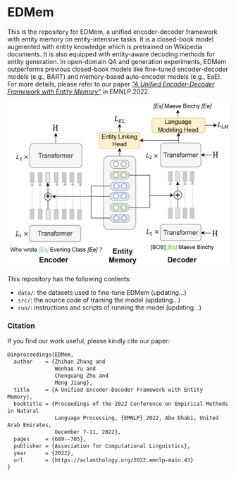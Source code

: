 # EDMem

This is the repository for EDMem, a unified encoder-decoder framework with entity memory on entity-intensive tasks. It is a closed-book model augmented with entity knowledge which is pretrained on Wikipedia documents. It is also equipped with entity-aware decoding methods for entity generation. In open-domain QA and generation experiments, EDMem outperforms previous closed-book models like fine-tuned encoder-decoder models (e.g., BART) and memory-based auto-encoder models (e.g., EaE). For more details, please refer to our paper [*"A Unified Encoder-Decoder Framework with Entity Memory"*](https://arxiv.org/pdf/2210.03273.pdf) in EMNLP 2022.

<center><img src="figures/model.jpg" alt="EDMem model" width="512" height="378"></center>

This repository has the following contents:

- `data/`: the datasets used to fine-tune EDMem (updating...)
- `src/`: the source code of training the model (updating...)
- `run/`: instructions and scripts of running the model (updating...)

### Citation

If you find our work useful, please kindly cite our paper:
```
@inproceedings{EDMem,
  author    = {Zhihan Zhang and
               Wenhao Yu and
               Chenguang Zhu and
               Meng Jiang},
  title     = {A Unified Encoder-Decoder Framework with Entity Memory},
  booktitle = {Proceedings of the 2022 Conference on Empirical Methods in Natural
               Language Processing, {EMNLP} 2022, Abu Dhabi, United Arab Emirates,
               December 7-11, 2022},
  pages     = {689--705},
  publisher = {Association for Computational Linguistics},
  year      = {2022},
  url       = {https://aclanthology.org/2022.emnlp-main.43}
}
```
